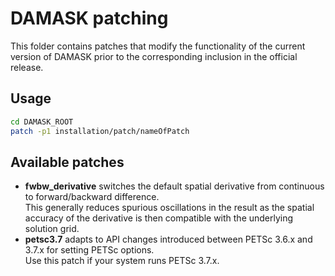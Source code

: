 # DAMASK patching

This folder contains patches that modify the functionality of the current version of DAMASK prior to the corresponding inclusion in the official release.

## Usage

```bash
cd DAMASK_ROOT
patch -p1 installation/patch/nameOfPatch
```

## Available patches

  * **fwbw_derivative** switches the default spatial derivative from continuous to forward/backward difference.  
    This generally reduces spurious oscillations in the result as the spatial accuracy of the derivative is then compatible with the underlying solution grid.
  * **petsc3.7** adapts to API changes introduced between PETSc 3.6.x and 3.7.x for setting PETSc options.  
    Use this patch if your system runs PETSc 3.7.x.
